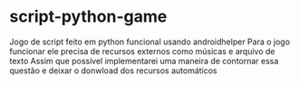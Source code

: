 # script-python-game
Jogo de script feito em python funcional usando androidhelper
Para o jogo funcionar ele precisa de recursos externos como músicas e arquivo de texto
Assim que possível implementarei uma maneira de contornar essa questão e deixar o donwload dos recursos automáticos
